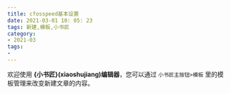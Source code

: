 ```yaml
---
title: cfosspeed基本设置 
date: 2021-03-01 10: 05: 23
tags: 新建,模板,小书匠
category:
- 2021-03
tags:
- 
---
```



欢迎使用 **{小书匠}(xiaoshujiang)编辑器**，您可以通过 `小书匠主按钮>模板` 里的模板管理来改变新建文章的内容。